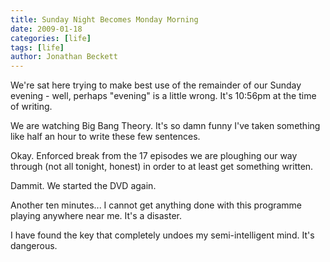 ```yaml
---
title: Sunday Night Becomes Monday Morning
date: 2009-01-18
categories: [life]
tags: [life]
author: Jonathan Beckett
---
```


We're sat here trying to make best use of the remainder of our Sunday evening - well, perhaps "evening" is a little wrong. It's 10:56pm at the time of writing.

We are watching Big Bang Theory. It's so damn funny I've taken something like half an hour to write these few sentences.

Okay. Enforced break from the 17 episodes we are ploughing our way through (not all tonight, honest) in order to at least get something written.

Dammit. We started the DVD again.

Another ten minutes... I cannot get anything done with this programme playing anywhere near me. It's a disaster.

I have found the key that completely undoes my semi-intelligent mind. It's dangerous.